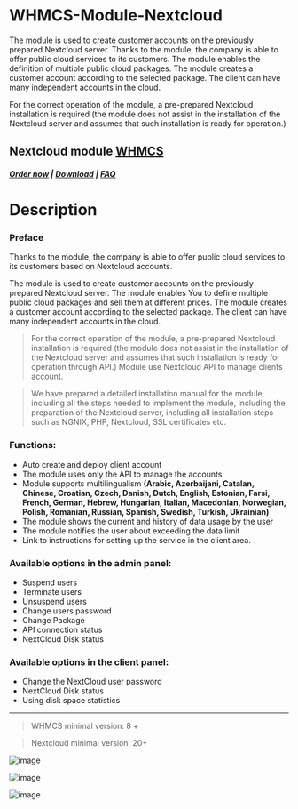 # WHMCS-Module-Nextcloud
The module is used to create customer accounts on the previously prepared Nextcloud server.
Thanks to the module, the company is able to offer public cloud services to its customers.
The module enables the definition of multiple public cloud packages. The module creates a customer account according to the selected package. The client can have many independent accounts in the cloud.

For the correct operation of the module, a pre-prepared Nextcloud installation is required (the module does not assist in the installation of the Nextcloud server and assumes that such installation is ready for operation.)

## Nextcloud module **[WHMCS](https://puqcloud.com/link.php?id=77)**

#####  [Order now](https://puqcloud.com/index.php?rp=/store/whmcs-module-nextcloud) | [Download](https://download.puqcloud.com/WHMCS/servers/PUQ_WHMCS-Nextcloud/) | [FAQ](https://faq.puqcloud.com/)

# Description

### Preface

Thanks to the module, the company is able to offer public cloud services to its customers based on Nextcloud accounts.

The module is used to create customer accounts on the previously prepared Nextcloud server. The module enables You to define multiple public cloud packages and sell them at different prices. The module creates a customer account according to the selected package. The client can have many independent accounts in the cloud.

>For the correct operation of the module, a pre-prepared Nextcloud installation is required (the module does not assist in the installation of the Nextcloud server and assumes that such installation is ready for operation through API.) Module use Nextcloud API to manage clients account.

>We have prepared a detailed installation manual for the module, including all the steps needed to implement the module, including the preparation of the Nextcloud server, including all installation steps such as NGNIX, PHP, Nextcloud, SSL certificates etc.

### Functions:

- Auto create and deploy client account
- The module uses only the API to manage the accounts
-  Module supports multilingualism **(Arabic, Azerbaijani, Catalan, Chinese, Croatian, Czech, Danish, Dutch, English, Estonian, Farsi, French, German, Hebrew, Hungarian, Italian, Macedonian, Norwegian, Polish, Romanian, Russian, Spanish, Swedish, Turkish, Ukrainian)**
- The module shows the current and history of data usage by the user
- The module notifies the user about exceeding the data limit
- Link to instructions for setting up the service in the client area.

### Available options in the admin panel:

- Suspend users
- Terminate users
- Unsuspend users
- Change users password
- Change Package
- API connection status
- NextCloud Disk status

### Available options in the client panel:

- Change the NextCloud user password
- NextCloud Disk status
- Using disk space statistics


- - - - - -

>WHMCS minimal version: 8 +

>Nextcloud minimal version: 20+

![image](https://github.com/PUQ-sp-z-o-o/WHMCS-Module-Nextcloud/assets/81689153/06369f4c-98c2-4fc7-ad51-5a75551fb0ea)

![image](https://user-images.githubusercontent.com/81689153/223085469-f1909ebc-31f1-4b40-9f58-6df8301743ff.png)

![image](https://user-images.githubusercontent.com/81689153/223085496-01fbefa8-2b18-47f2-829e-0204a1e75d70.png)

